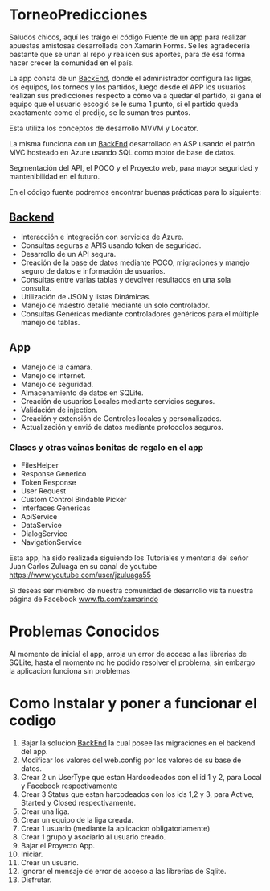 # TorneoPredicciones

Saludos chicos, aquí les traigo el código Fuente de un app para realizar apuestas amistosas desarrollada con Xamarin Forms. Se les agradecería bastante que se unan al repo y realicen sus aportes, para de esa forma hacer crecer la comunidad en el país.

La app consta de un [BackEnd](https://github.com/sgermosen/TorneoPrediccionesBackEnd), donde el administrador configura las ligas, los equipos, los torneos y los partidos, luego desde el APP los usuarios realizan sus predicciones respecto a cómo va a quedar el partido, si gana el equipo que el usuario escogió se le suma 1 punto, si el partido queda exactamente como el predijo, se le suman tres puntos.

Esta utiliza los conceptos de desarrollo MVVM y Locator.

La misma funciona con un [BackEnd](https://github.com/sgermosen/TorneoPrediccionesBackEnd) desarrollado en ASP usando el patrón MVC hosteado en Azure usando SQL como motor de base de datos.

Segmentación del API, el POCO y el Proyecto web, para mayor seguridad y mantenibilidad en el futuro.

En el código fuente podremos encontrar buenas prácticas para lo siguiente:

## [Backend](https://github.com/sgermosen/TorneoPrediccionesBackEnd)

 - Interacción e integración con servicios de Azure.
 - Consultas seguras a APIS usando token de seguridad.
 - Desarrollo de un API segura.
 - Creación de la base de datos mediante POCO, migraciones y manejo seguro de datos e información de usuarios.
 - Consultas entre varias tablas y devolver resultados en una sola consulta.
 - Utilización de JSON y listas Dinámicas.
 - Manejo de maestro detalle mediante un solo controlador.
 - Consultas Genéricas mediante controladores genéricos para el múltiple manejo de tablas.

## App

 - Manejo de la cámara.
 - Manejo de internet.
 - Manejo de seguridad.
 - Almacenamiento de datos en SQLite.
 - Creación de usuarios Locales mediante servicios seguros.
 - Validación de injection.
 - Creación y extensión de Controles locales y personalizados.
 - Actualización y envió de datos mediante protocolos seguros.


### Clases y otras vainas bonitas de regalo en el app

 - FilesHelper
 - Response Generico
 - Token Response
 - User Request
 - Custom Control Bindable Picker
 - Interfaces Genericas
 - ApiService
 - DataService
 - DialogService
 - NavigationService

Esta app, ha sido realizada siguiendo los Tutoriales y mentoria del señor Juan Carlos Zuluaga en su canal de youtube https://www.youtube.com/user/jzuluaga55

Si deseas ser miembro de nuestra comunidad de desarrollo visita nuestra página de Facebook www.fb.com/xamarindo

# Problemas Conocidos

Al momento de inicial el app, arroja un error de acceso a las librerias de SQLite, hasta el momento no he podido resolver el problema, sin embargo la aplicacion funciona sin problemas

# Como Instalar y poner a funcionar el codigo

1. Bajar la solucion [BackEnd](https://github.com/sgermosen/TorneoPrediccionesBackEnd) la cual posee las migraciones en el backend del app.
2. Modificar los valores del web.config por los valores de su base de datos.
3. Crear 2 un UserType que estan Hardcodeados con el id 1 y 2, para Local y Facebook respectivamente
4. Crear 3 Status que estan harcodeados con los ids 1,2 y 3, para Active, Started y Closed respectivamente.
6. Crear una liga.
6. Crear un equipo de la liga creada.
7. Crear 1 usuario (mediante la aplicacion obligatoriamente)
8. Crear 1 grupo y asociarlo al usuario creado.
9. Bajar el Proyecto App.
10. Iniciar.
11. Crear un usuario.
12. Ignorar el mensaje de error de acceso a las librerias de Sqlite.
13. Disfrutar.